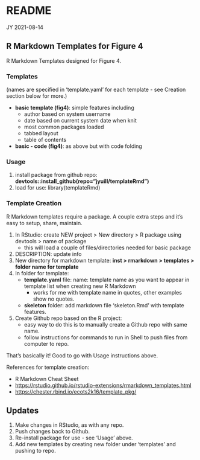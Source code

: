 README
================
JY
2021-08-14

## R Markdown Templates for Figure 4

R Markdown Templates designed for Figure 4.

### Templates

(names are specified in ‘template.yaml’ for each template - see Creation
section below for more.)

-   **basic template (fig4)**: simple features including
    -   author based on system username
    -   date based on current system date when knit
    -   most common packages loaded
    -   tabbed layout
    -   table of contents
-   **basic - code (fig4)**: as above but with code folding

### Usage

1.  install package from github repo:
    **devtools::install\_github(repo=“jyuill/templateRmd”)**
2.  load for use: library(templateRmd)

### Template Creation

R Markdown templates require a package. A couple extra steps and it’s
easy to setup, share, maintain.

1.  In RStudio: create NEW project &gt; New directory &gt; R package
    using devtools &gt; name of package
    -   this will load a couple of files/directories needed for basic
        package
2.  DESCRIPTION: update info
3.  New directory for markdown template: **inst &gt; rmarkdown &gt;
    templates &gt; folder name for template**
4.  In folder for template:
    -   **template.yaml** file: name: template name as you want to
        appear in template list when creating new R Markdown
        -   works for me with template name in quotes, other examples
            show no quotes.
    -   **skeleton** folder: add markdown file ‘skeleton.Rmd’ with
        template features.
5.  Create Github repo based on the R project:
    -   easy way to do this is to manually create a Github repo with
        same name.
    -   follow instructions for commands to run in Shell to push files
        from computer to repo.

That’s basically it! Good to go with Usage instructions above.

References for template creation:

-   R Markdown Cheat Sheet
-   <https://rstudio.github.io/rstudio-extensions/rmarkdown_templates.html>
-   <https://chester.rbind.io/ecots2k16/template_pkg/>

## Updates

1.  Make changes in RStudio, as with any repo.
2.  Push changes back to Github.
3.  Re-install package for use - see ‘Usage’ above.
4.  Add new templates by creating new folder under ‘templates’ and
    pushing to repo.
